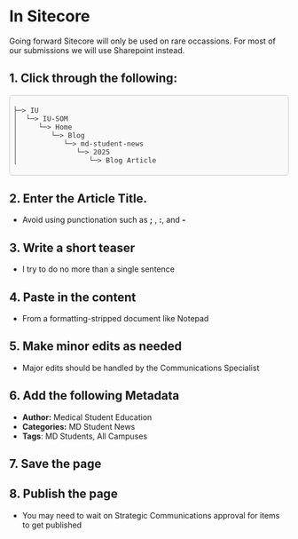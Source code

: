 # In Sitecore

Going forward Sitecore will only be used on rare occassions. For most of our submissions we will use Sharepoint instead.

## 1. Click through the following:

<div style="max-width: 500px; max-height:300px; color: #333333; font-size: 0.9em; border: 1px solid #ccc; border-radius: 6px; padding: 0.5em; background: #f9f9f9; overflow-x: auto;">
<pre>
├─> IU 
│  └─> IU-SOM 
│     └─> Home 
│        └─> Blog 
│           └─> md-student-news 
│              └─> 2025 
│                 └─> Blog Article
</pre>
</div>

## 2. Enter the Article Title.

- Avoid using punctionation such as **;** ,  **:**, and **-**

## 3. Write a short teaser

- I try to do no more than a single sentence

## 4. Paste in the content

- From a formatting-stripped document like Notepad

## 5. Make minor edits as needed

- Major edits should be handled by the Communications Specialist

## 6. Add the following Metadata

- **Author:** Medical Student Education
- **Categories:** MD Student News
- **Tags**: MD Students, All Campuses

## 7. Save the page

## 8. Publish the page

- You may need to wait on Strategic Communications approval for items to get published